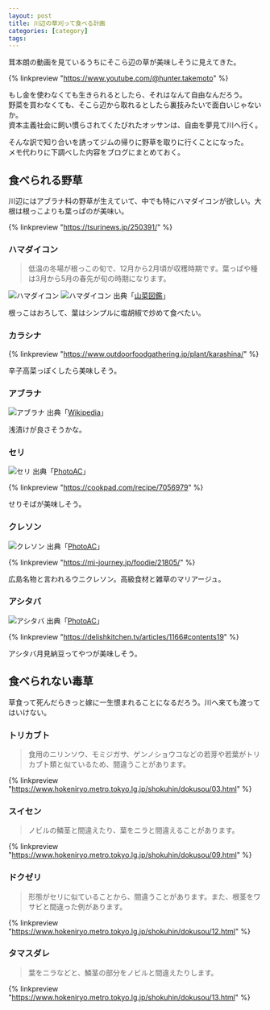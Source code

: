 ```yaml
---
layout: post
title: 川辺の草刈って食べる計画
categories: [category]
tags:
---
```


茸本朗の動画を見ているうちにそこら辺の草が美味しそうに見えてきた。

{% linkpreview "https://www.youtube.com/@hunter.takemoto" %}

もし金を使わなくても生きられるとしたら、それはなんて自由なんだろう。  
野菜を買わなくても、そこら辺から取れるとしたら裏技みたいで面白いじゃないか。  
資本主義社会に飼い慣らされてくたびれたオッサンは、自由を夢見て川へ行く。

そんな訳で知り合いを誘ってジムの帰りに野草を取りに行くことになった。  
メモ代わりに下調べした内容をブログにまとめておく。

## 食べられる野草

川辺にはアブラナ科の野草が生えていて、中でも特にハマダイコンが欲しい。大根は根っこよりも葉っぱのが美味い。

{% linkpreview "https://tsurinews.jp/250391/" %}

### ハマダイコン

> 低温の冬場が根っこの旬で、12月から2月頃が収穫時期です。葉っぱや種は3月から5月の春先が旬の時期になります。

![ハマダイコン](https://rikson.imgix.net/hamadaikon.png)
![ハマダイコン](https://rikson.imgix.net/hamadaikon2.png)
出典「[山菜図鑑](https://sansaibook.com/raphanus-sativus/)」

根っこはおろして、葉はシンプルに塩胡椒で炒めて食べたい。

### カラシナ

{% linkpreview "https://www.outdoorfoodgathering.jp/plant/karashina/" %}

辛子高菜っぽくしたら美味しそう。

### アブラナ

![アブラナ](https://rikson.imgix.net/Brassica_rapa_ja02.jpg)
出典「[Wikipedia](https://ja.wikipedia.org/wiki/アブラナ)」

浅漬けが良さそうかな。

### セリ

![セリ](https://rikson.imgix.net/29179202_s.jpg)
出典「[PhotoAC](https://www.photo-ac.com)」

{% linkpreview "https://cookpad.com/recipe/7056979" %}

せりそばが美味しそう。

### クレソン

![クレソン](https://rikson.imgix.net/28416572_s.jpg)
出典「[PhotoAC](https://www.photo-ac.com)」

{% linkpreview "https://mi-journey.jp/foodie/21805/" %}

広島名物と言われるウニクレソン。高級食材と雑草のマリアージュ。

### アシタバ

![アシタバ](https://rikson.imgix.net/2568451_s.jpg)
出典「[PhotoAC](https://www.photo-ac.com)」

{% linkpreview "https://delishkitchen.tv/articles/1166#contents19" %}

アシタバ月見納豆ってやつが美味しそう。

## 食べられない毒草

草食って死んだらきっと嫁に一生恨まれることになるだろう。川へ来ても渡ってはいけない。

### トリカブト

> 食用のニリンソウ、モミジガサ、ゲンノショウコなどの若芽や若葉がトリカブト類と似ているため、間違うことがあります。

{% linkpreview "https://www.hokeniryo.metro.tokyo.lg.jp/shokuhin/dokusou/03.html" %}

### スイセン

> ノビルの鱗茎と間違えたり、葉をニラと間違えることがあります。

{% linkpreview "https://www.hokeniryo.metro.tokyo.lg.jp/shokuhin/dokusou/09.html" %}

### ドクゼリ

> 形態がセリに似ていることから、間違うことがあります。また、根茎をワサビと間違った例があります。

{% linkpreview "https://www.hokeniryo.metro.tokyo.lg.jp/shokuhin/dokusou/12.html" %}

### タマスダレ

> 葉をニラなどと、鱗茎の部分をノビルと間違えたりします。

{% linkpreview "https://www.hokeniryo.metro.tokyo.lg.jp/shokuhin/dokusou/13.html" %}